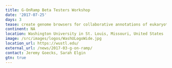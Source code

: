 ```yaml
---
title: G-OnRamp Beta Testers Workshop
date: '2017-07-25'
days: 3
tease: create genome browsers for collaborative annotations of eukaryotic genomes
continent: NA
location: Washington University in St. Louis, Missouri, United States
image: /src/images/logos/WashULogoWide.jpg
location_url: https://wustl.edu/
external_url: /news/2017-03-g-on-ramp/
contact: Jeremy Goecks, Sarah Elgin
gtn: true
---
```

